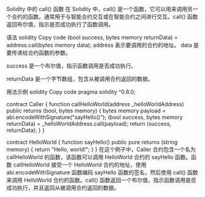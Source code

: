 Solidity 中的 call() 函数
在 Solidity 中，call() 是一个函数，它可以用来调用另一个合约的函数。通常用于与智能合约交互或在智能合约之间进行交互。call() 函数返回布尔值，指示是否成功执行了函数调用。

语法
solidity
Copy code
(bool success, bytes memory returnData) = address.call(bytes memory data);
address 表示要调用的合约的地址。 data 是要传递给合约函数的参数。

success 是一个布尔值，指示函数调用是否成功执行。

returnData 是一个字节数组，包含从被调用合约返回的数据。

用法示例
solidity
Copy code
pragma solidity ^0.8.0;

contract Caller {
    function callHelloWorld(address _helloWorldAddress) public returns (bool, bytes memory) {
        bytes memory payload = abi.encodeWithSignature("sayHello()");
        (bool success, bytes memory returnData) = _helloWorldAddress.call(payload);
        return (success, returnData);
    }
}

contract HelloWorld {
    function sayHello() public pure returns (string memory) {
        return "Hello, world!";
    }
}
在这个例子中，Caller 合约包含一个名为 callHelloWorld 的函数，该函数可以调用 HelloWorld 合约的 sayHello 函数。函数 callHelloWorld 接受一个 HelloWorld 合约的地址，使用 abi.encodeWithSignature 函数编码 sayHello 函数的签名，然后使用 call() 函数来调用 HelloWorld 合约的函数。call() 函数返回一个布尔值，指示函数调用是否成功执行，并且返回从被调用合约返回的数据。